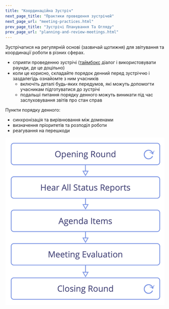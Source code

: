 ```yaml
---
title: "Координаційна Зустріч"
next_page_title: "Практики проведення зустрічей"
next_page_url: "meeting-practices.html"
prev_page_title: "Зустрічі Планування Та Огляду"
prev_page_url: "planning-and-review-meetings.html"
---
```



<div class="card summary"><div class="card-body">Зустрічатися на регулярній основі (зазвичай щотижня) для звітування та координації роботи в різних сферах.
</div></div>

-   сприяти проведенню зустрічі (<a href="glossary.html#entry-timebox" class="glossary-tooltip" data-toggle="tooltip" title="Таймбокс: Фіксований період часу, зосереджений на певній діяльності (яка не обов&#x27;язково завершується до кінця таймбоксу).">таймбокс</a> діалог і використовувати раунди, де це доцільно)
-   коли це корисно, складайте порядок денний перед зустріччю і заздалегідь ознайомте з ним учасників
    -   включіть деталі будь-яких передумов, які можуть допомогти учасникам підготуватися до зустрічі
    -   подальші питання порядку денного можуть виникати під час заслуховування звітів про стан справ

Пункти порядку денного:

- синхронізація та вирівнювання між доменами
- визначення пріоритетів та розподіл роботи
- реагування на перешкоди

![Фази координаційної зустрічі](img/meetings/coordination-meeting.png)
